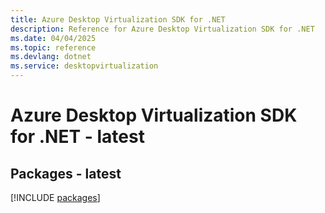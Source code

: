 ```yaml
---
title: Azure Desktop Virtualization SDK for .NET
description: Reference for Azure Desktop Virtualization SDK for .NET
ms.date: 04/04/2025
ms.topic: reference
ms.devlang: dotnet
ms.service: desktopvirtualization
---
```

# Azure Desktop Virtualization SDK for .NET - latest
## Packages - latest
[!INCLUDE [packages](desktop-virtualization-index.md)]